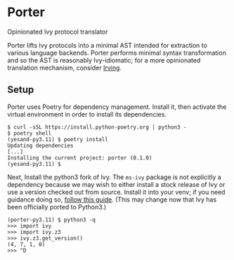 # Porter

Opinionated Ivy protocol translator

Porter lifts Ivy protocols into a minimal AST intended for extraction to various
language backends. Porter performs minimal syntax transformation and so the AST
is reasonably Ivy-idiomatic; for a more opinionated translation mechanism,
consider [Irving](https://github.com/dijkstracula/irving).

## Setup

Porter uses Poetry for dependency management. Install it, then activate the virtual environment
in order to install its dependencies.

```
$ curl -sSL https://install.python-poetry.org | python3 -
$ poetry shell
(yesand-py3.11) $ poetry install
Updating dependencies
[...]
Installing the current project: porter (0.1.0)
(yesand-py3.11) $
```

Next, Install the python3 fork of Ivy. The `ms-ivy` package is not explicitly a dependency because we may wish to
either install a stock release of Ivy or use a version checked out from source.
Install it into your venv; if you need guidance doing
so, [follow this guide](https://www.cs.utexas.edu/~ntaylor/blog/ivy-venv-python3/).
(This may change now that Ivy has been officially ported to Python3.)

```
(porter-py3.11) $ python3 -q
>>> import ivy
>>> import ivy.z3
>>> ivy.z3.get_version()
(4, 7, 1, 0)
>>> ^D
```